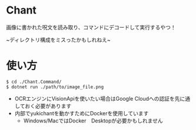 # Chant

画像に書かれた呪文を読み取り、コマンドにデコードして実行するやつ！

~ディレクトリ構成をミスったかもしれねえ~

# 使い方

```console
$ cd ./Chant.Command/
$ dotnet run ./path/to/image_file.png
```

* OCRエンジンにVisionApiを使いたい場合はGoogle Cloudへの認証を先に通しておく必要があります
* 内部でyukichantを動かすためにDockerを使用しています
    * Windows/MacではDocker　Desktopが必要かもしれません
